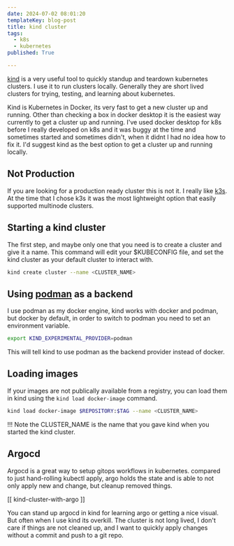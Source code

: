 ```yaml
---
date: 2024-07-02 08:01:20
templateKey: blog-post
title: kind cluster
tags:
  - k8s
  - kubernetes
published: True

---
```


[kind](https://kind.sigs.k8s.io/) is a very useful tool to quickly standup and
teardown kubernetes clusters.  I use it to run clusters locally.  Generally
they are short lived clusters for trying, testing, and learning about
kubernetes.

Kind is Kubernetes in Docker, its very fast to get a new cluster up and
running.  Other than checking a box in docker desktop it is the easiest way
currently to get a cluster up and running.  I've used docker desktop for k8s
before I really developed on k8s and it was buggy at the time and sometimes
started and sometimes didn't, when it didnt I had no idea how to fix it.  I'd
suggest kind as the best option to get a cluster up and running locally.

## Not Production

If you are looking for a production ready cluster this is not it.  I really
like [k3s](https://k3s.io/).  At the time that I chose k3s it was the most lightweight option that
easily supported multinode clusters.

## Starting a kind cluster

The first step, and maybe only one that you need is to create a cluster and
give it a name.  This command will edit your $KUBECONFIG file, and set the kind
cluster as your default cluster to interact with.

``` bash
kind create cluster --name <CLUSTER_NAME>
```

## Using [podman](https://podman.io/) as a backend

I use podman as my docker engine, kind works with docker and podman, but docker
by default, in order to switch to podman you need to set an environment
variable.

``` bash
export KIND_EXPERIMENTAL_PROVIDER=podman
```

This will tell kind to use podman as the backend provider instead of docker.

## Loading images

If your images are not publically available from a registry, you can load them
in kind using the `kind load docker-image` command.

``` bash
kind load docker-image $REPOSITORY:$TAG --name <CLUSTER_NAME>
```

!!! Note
     the CLUSTER_NAME is the name that you gave kind when you started the kind cluster.

## Argocd

Argocd is a great way to setup gitops workflows in kubernetes.  compared to
just hand-rolling kubectl apply, argo holds the state and is able to not only
apply new and change, but cleanup removed things.

[[ kind-cluster-with-argo ]]

You can stand up argocd in kind for learning argo or getting a nice visual.
But often when I use kind its overkill.  The cluster is not long lived, I don't
care if things are not cleaned up, and I want to quickly apply changes without
a commit and push to a git repo.
